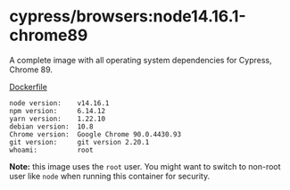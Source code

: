 # cypress/browsers:node14.16.1-chrome89

A complete image with all operating system dependencies for Cypress, Chrome 89.

[Dockerfile](Dockerfile)

```text
node version:    v14.16.1
npm version:     6.14.12
yarn version:    1.22.10
debian version:  10.8
Chrome version:  Google Chrome 90.0.4430.93
git version:     git version 2.20.1
whoami:          root
```

**Note:** this image uses the `root` user. You might want to switch to non-root
user like `node` when running this container for security.
